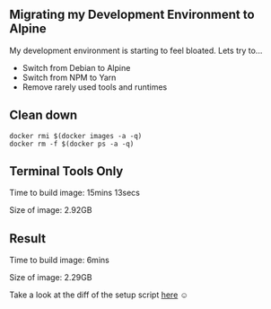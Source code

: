 Migrating my Development Environment to Alpine
---

My development environment is starting to feel bloated. Lets try to...

- Switch from Debian to Alpine
- Switch from NPM to Yarn
- Remove rarely used tools and runtimes

## Clean down
```
docker rmi $(docker images -a -q)
docker rm -f $(docker ps -a -q)
```

## Terminal Tools Only
Time to build image:
15mins 13secs

Size of image:
2.92GB

## Result
Time to build image:
6mins

Size of image:
2.29GB

Take a look at the diff of the setup script [here](https://github.com/laughingbiscuit/lbdk/commit/e9e30a7223b32860a7f097dd9e0221585f94108d) ☺
